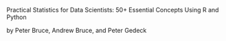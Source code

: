 Practical Statistics for Data Scientists:
50+ Essential Concepts Using R and Python

by Peter Bruce, Andrew Bruce, and Peter Gedeck
